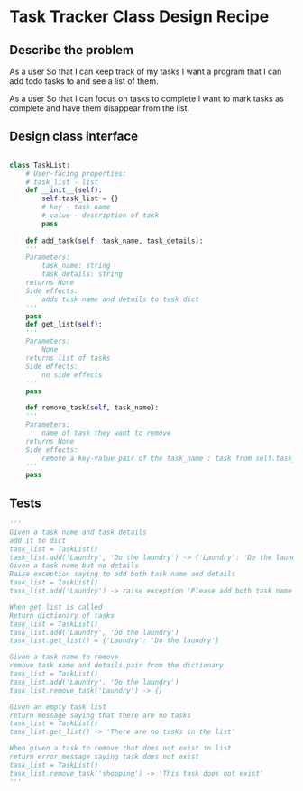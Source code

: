 # Task Tracker Class Design Recipe

## Describe the problem

As a user
So that I can keep track of my tasks
I want a program that I can add todo tasks to and see a list of them.

As a user
So that I can focus on tasks to complete
I want to mark tasks as complete and have them disappear from the list.

## Design class interface

```python

class TaskList:
    # User-facing properties:
    # task_list - list
    def __init__(self):
        self.task_list = {}
        # key - task name
        # value - description of task
        pass
    
    def add_task(self, task_name, task_details):
    '''
    Parameters:
        task_name: string
        task_details: string
    returns None
    Side effects:
        adds task name and details to task dict
    '''
    pass
    def get_list(self):
    '''
    Parameters:
        None
    returns list of tasks
    Side effects:
        no side effects
    '''
    pass

    def remove_task(self, task_name):
    '''
    Parameters:
        name of task they want to remove
    returns None
    Side effects:
        remove a key-value pair of the task_name : task from self.task_list dict
    '''
    pass
```

## Tests

```python
'''
Given a task name and task details
add it to dict
task_list = TaskList()
task_list.add('Laundry', 'Do the laundry') -> {'Laundry': 'Do the laundry'}
Given a task name but no details
Raise exception saying to add both task name and details
task_list = TaskList()
task_list.add('Laundry') -> raise exception 'Please add both task name and details'

When get list is called
Return dictionary of tasks
task_list = TaskList()
task_list.add('Laundry', 'Do the laundry')
task_list.get_list() = {'Laundry': 'Do the laundry'}

Given a task name to remove
remove task name and details pair from the dictionary
task_list = TaskList()
task_list.add('Laundry', 'Do the laundry')
task_list.remove_task('Laundry') -> {}

Given an empty task list
return message saying that there are no tasks
task_list = TaskList()
task_list.get_list() -> 'There are no tasks in the list'

When given a task to remove that does not exist in list
return error message saying task does not exist
task_list = TaskList()
task_list.remove_task('shopping') -> 'This task does not exist'
'''
```
